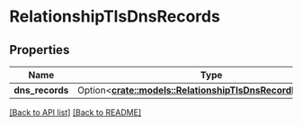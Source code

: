 # RelationshipTlsDnsRecords

## Properties

Name | Type | Description | Notes
------------ | ------------- | ------------- | -------------
**dns_records** | Option<[**crate::models::RelationshipTlsDnsRecordDnsRecord**](RelationshipTlsDnsRecordDnsRecord.md)> |  | 

[[Back to API list]](../README.md#documentation-for-api-endpoints) [[Back to README]](../README.md)


